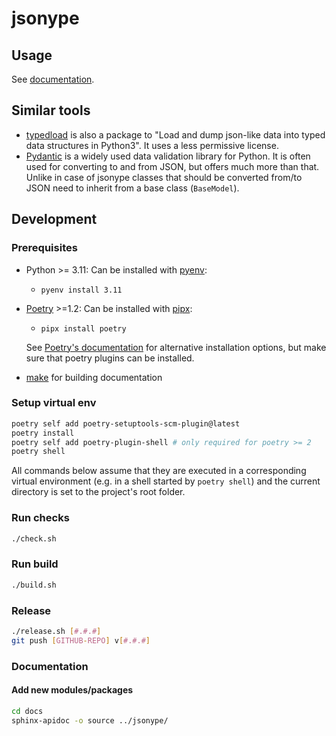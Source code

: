 # jsonype

## Usage

See [documentation](https://jsonype.readthedocs.io/v0.6.0/).

## Similar tools

- [typedload](https://github.com/ltworf/typedload) is also a package to 
  "Load and dump json-like data into typed data structures in Python3". It uses 
  a less permissive license.
- [Pydantic](https://docs.pydantic.dev) is a widely used data validation library for Python.
  It is often used for converting to and from JSON, but offers much more than that. Unlike in case of
  jsonype classes that should be converted from/to JSON need to inherit from a base class (`BaseModel`).

## Development

### Prerequisites

- Python >= 3.11:
  Can be installed with [pyenv](https://github.com/pyenv/pyenv):
  - `pyenv install 3.11`
- [Poetry](https://python-poetry.org/) >=1.2: Can be installed with [pipx](https://pipx.pypa.io/):
  - `pipx install poetry`

  See [Poetry's documentation](https://python-poetry.org/docs/#installation)
  for alternative installation options, but make sure that poetry plugins can be installed.
- [make](https://www.gnu.org/software/make/) for building documentation

### Setup virtual env

```bash
poetry self add poetry-setuptools-scm-plugin@latest
poetry install
poetry self add poetry-plugin-shell # only required for poetry >= 2
poetry shell
```

All commands below assume that they are executed in a corresponding
virtual environment (e.g. in a shell started by `poetry shell`) and the
current directory is set to the project's root folder.

### Run checks

```bash
./check.sh
```

### Run build

```bash
./build.sh
```

### Release

```bash
./release.sh [#.#.#]
git push [GITHUB-REPO] v[#.#.#]
```

### Documentation

#### Add new modules/packages

```bash
cd docs
sphinx-apidoc -o source ../jsonype/
```
